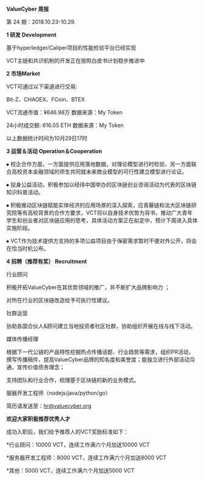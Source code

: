 **ValueCyber 周报**

第 24 期：2018.10.23-10.29.

**1  研发  Development** 

基于hyperledger/Caliper项目的性能检验平台已经实现

VCT主链和共识机制的开发正在按照白皮书计划稳步推进中

**2 市场Market**

VCT可通过以下渠道进行交易:

Bit-Z、CHAOEX、FCoin、BTEX

VCT流通市值：¥646.98万 数据来源：My Token

24小时成交额: 616.05 ETH 数据来源：My Token 

以上数据统计时间为10月29日17时

**3 运营＆活动  Operation＆Cooperation**

⦁ 校企合作方面，一方面提供应用落地数据，对理论模型进行时检验，另一方面联合高校资本金融领域的师生共同就未来商业模型的可行性建立模型进行论证。

⦁ 投身公益活动，积极参加以经纬中国举办的区块链创业咨询活动为代表的区块链知识科普活动。

⦁ 积极推动区块链赋能实体经济的应用场景的深入探索，应青藤链和法大区块链研究院等有高校背景的合作方要求，VCT将以自身技术优势为背书，推动广大青年学生和创业者对区块链应用的思考，具体活动方案正在拟定中，预计下周进入具体实施阶段。

⦁ VCT作为技术提供方支持的多项公益项目由于保密需求暂时不便对外公开，将会在恰当时机公布。

**4 招聘（推荐有奖） Recruitment**

行业顾问

积极开拓ValueCyber在其优势领域的推广，并不断扩大品牌影响力 ；

对所在行业的区块链改造给予可执行性建议。

社群运营

协助各国合伙人&顾问建立当地投资者社区社群，协助组织开展在线与线下活动。

媒体传播经理

根据下一代公链的产品特性挖掘热点传播话题、行业趋势等需求，组织PR活动，撰写传播稿件，提高ValueCyber品牌的知名度和美誉度；能独立进行外部活动沟通，宣传价值债务理念；

支持团队和行业合作，梳理基于区块链的新的业务模式。

服器开发工程师（nodejs/java/python/go）

简历请发送至：hr@valuecyber.org

**欢迎大家积极推荐优秀人才**

成功入职后，我们给予推荐人的VCT奖励标准如下：

*行业顾问：10000 VCT，连续工作满六个月加送10000 VCT

*服务器开发工程师：8000 VCT，连续工作满六个月加送8000 VCT

*其他：5000 VCT，连续工作满六个月加送5000 VCT